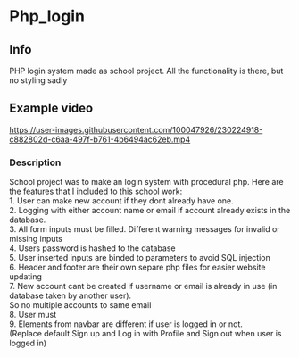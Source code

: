 # Php_login
<h2> Info </h2>
<div>PHP login system made as school project. All the functionality is there, but no styling sadly </div>


<h2> Example video</h2>


https://user-images.githubusercontent.com/100047926/230224918-c882802d-c6aa-497f-b761-4b6494ac62eb.mp4


<h3>Description </h3>
<div> School project was to make an login system with procedural php. Here are the features that I included to this school work: </div>
<div>1. User can make new account if they dont already have one.</div>
<div>2. Logging with either account name or email if account already exists in the database.</div>
<div>3. All form inputs must be filled. Different warning messages for invalid or missing inputs</div>
<div>4. Users password is hashed to the database</div>
<div>5. User inserted inputs are binded to parameters to avoid SQL injection</div>
<div>6. Header and footer are their own separe php files for easier website updating</div>
<div>7. New account cant be created if username or email is already in use (in database taken by another user).</div> <div> So no multiple accounts to same email</div>
<div>8. User must</div>
<div>9. Elements from navbar are different if user is logged in or not. </div> <div>(Replace default Sign up and Log in with Profile and Sign out when user is logged in)  </div>


